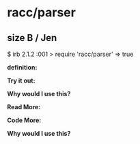 # racc/parser

## size B / Jen

$ irb
2.1.2 :001 > require 'racc/parser'
 => true 

**definition:**


**Try it out:**


**Why would I use this?**


**Read More:**
  
  
**Code More:**
 
 
**Why would I use this?**
